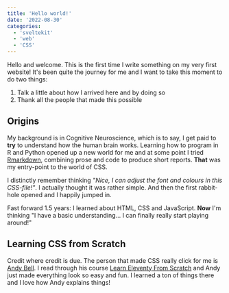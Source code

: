```yaml
---
title: 'Hello world!'
date: '2022-08-30'
categories:
  - 'sveltekit'
  - 'web'
  - 'CSS'
---
```


Hello and welcome. This is the first time I write something on my very first website!
It's been quite the journey for me and I want to take this moment to do two things:

1. Talk a little about how I arrived here and by doing so
2. Thank all the people that made this possible

## Origins

My background is in Cognitive Neuroscience, which is to say, I get paid to **try** to understand how the human brain works.
Learning how to program in R and Python opened up a new world for me and at some point I tried [Rmarkdown](https://rmarkdown.rstudio.com/), combining prose and code to produce short reports. **That** was my entry-point to the world of CSS.

I distinctly remember thinking *"Nice, I can adjust the font and colours in this CSS-file!"*. I actually thought it was rather simple. And then the first rabbit-hole opened and I happily jumped in.

Fast forward 1.5 years: I learned about HTML, CSS and JavaScript. **Now** I'm thinking "I have a basic understanding... I can finally really start playing around!"

## Learning CSS from Scratch

Credit where credit is due. The person that made CSS really click for me is [Andy Bell](https://twitter.com/hankchizljaw). I read through his course [Learn Eleventy From Scratch](https://learneleventyfromscratch.com) and Andy just made everything look so easy and fun. I learned a ton of things there and I love how Andy explains things!

